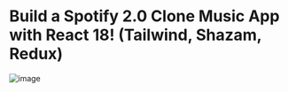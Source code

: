 # Build a Spotify 2.0 Clone Music App with React 18! (Tailwind, Shazam, Redux)
![image](https://user-images.githubusercontent.com/72059115/206650305-f22fe908-43c5-4f50-ac41-b3783336670b.png)
